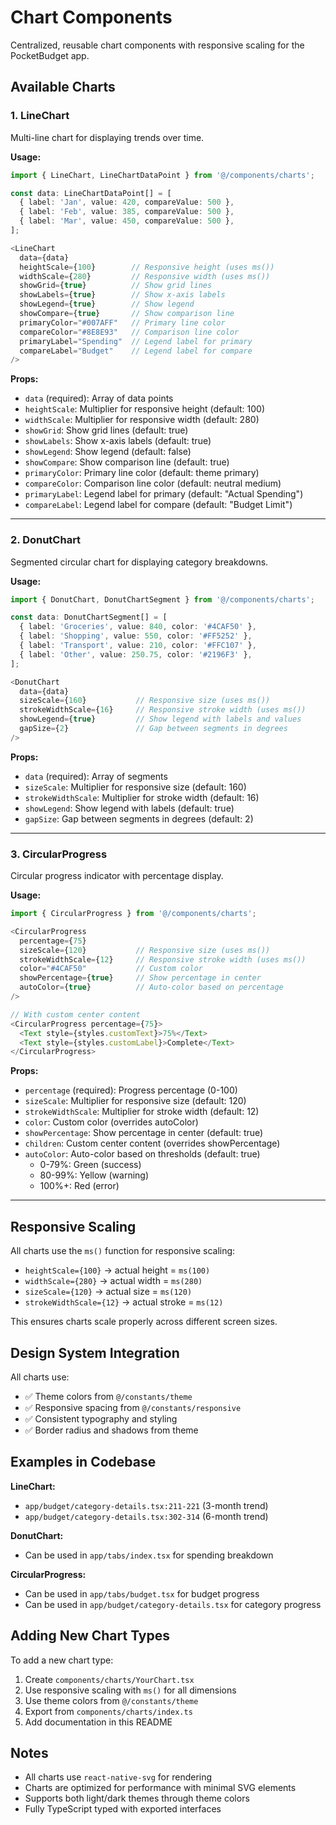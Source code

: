 # Chart Components

Centralized, reusable chart components with responsive scaling for the PocketBudget app.

## Available Charts

### 1. LineChart
Multi-line chart for displaying trends over time.

**Usage:**
```typescript
import { LineChart, LineChartDataPoint } from '@/components/charts';

const data: LineChartDataPoint[] = [
  { label: 'Jan', value: 420, compareValue: 500 },
  { label: 'Feb', value: 385, compareValue: 500 },
  { label: 'Mar', value: 450, compareValue: 500 },
];

<LineChart
  data={data}
  heightScale={100}        // Responsive height (uses ms())
  widthScale={280}         // Responsive width (uses ms())
  showGrid={true}          // Show grid lines
  showLabels={true}        // Show x-axis labels
  showLegend={true}        // Show legend
  showCompare={true}       // Show comparison line
  primaryColor="#007AFF"   // Primary line color
  compareColor="#8E8E93"   // Comparison line color
  primaryLabel="Spending"  // Legend label for primary
  compareLabel="Budget"    // Legend label for compare
/>
```

**Props:**
- `data` (required): Array of data points
- `heightScale`: Multiplier for responsive height (default: 100)
- `widthScale`: Multiplier for responsive width (default: 280)
- `showGrid`: Show grid lines (default: true)
- `showLabels`: Show x-axis labels (default: true)
- `showLegend`: Show legend (default: false)
- `showCompare`: Show comparison line (default: true)
- `primaryColor`: Primary line color (default: theme primary)
- `compareColor`: Comparison line color (default: neutral medium)
- `primaryLabel`: Legend label for primary (default: "Actual Spending")
- `compareLabel`: Legend label for compare (default: "Budget Limit")

---

### 2. DonutChart
Segmented circular chart for displaying category breakdowns.

**Usage:**
```typescript
import { DonutChart, DonutChartSegment } from '@/components/charts';

const data: DonutChartSegment[] = [
  { label: 'Groceries', value: 840, color: '#4CAF50' },
  { label: 'Shopping', value: 550, color: '#FF5252' },
  { label: 'Transport', value: 210, color: '#FFC107' },
  { label: 'Other', value: 250.75, color: '#2196F3' },
];

<DonutChart
  data={data}
  sizeScale={160}           // Responsive size (uses ms())
  strokeWidthScale={16}     // Responsive stroke width (uses ms())
  showLegend={true}         // Show legend with labels and values
  gapSize={2}               // Gap between segments in degrees
/>
```

**Props:**
- `data` (required): Array of segments
- `sizeScale`: Multiplier for responsive size (default: 160)
- `strokeWidthScale`: Multiplier for stroke width (default: 16)
- `showLegend`: Show legend with labels (default: true)
- `gapSize`: Gap between segments in degrees (default: 2)

---

### 3. CircularProgress
Circular progress indicator with percentage display.

**Usage:**
```typescript
import { CircularProgress } from '@/components/charts';

<CircularProgress
  percentage={75}
  sizeScale={120}           // Responsive size (uses ms())
  strokeWidthScale={12}     // Responsive stroke width (uses ms())
  color="#4CAF50"           // Custom color
  showPercentage={true}     // Show percentage in center
  autoColor={true}          // Auto-color based on percentage
/>

// With custom center content
<CircularProgress percentage={75}>
  <Text style={styles.customText}>75%</Text>
  <Text style={styles.customLabel}>Complete</Text>
</CircularProgress>
```

**Props:**
- `percentage` (required): Progress percentage (0-100)
- `sizeScale`: Multiplier for responsive size (default: 120)
- `strokeWidthScale`: Multiplier for stroke width (default: 12)
- `color`: Custom color (overrides autoColor)
- `showPercentage`: Show percentage in center (default: true)
- `children`: Custom center content (overrides showPercentage)
- `autoColor`: Auto-color based on thresholds (default: true)
  - 0-79%: Green (success)
  - 80-99%: Yellow (warning)
  - 100%+: Red (error)

---

## Responsive Scaling

All charts use the `ms()` function for responsive scaling:
- `heightScale={100}` → actual height = `ms(100)`
- `widthScale={280}` → actual width = `ms(280)`
- `sizeScale={120}` → actual size = `ms(120)`
- `strokeWidthScale={12}` → actual stroke = `ms(12)`

This ensures charts scale properly across different screen sizes.

## Design System Integration

All charts use:
- ✅ Theme colors from `@/constants/theme`
- ✅ Responsive spacing from `@/constants/responsive`
- ✅ Consistent typography and styling
- ✅ Border radius and shadows from theme

## Examples in Codebase

**LineChart:**
- `app/budget/category-details.tsx:211-221` (3-month trend)
- `app/budget/category-details.tsx:302-314` (6-month trend)

**DonutChart:**
- Can be used in `app/tabs/index.tsx` for spending breakdown

**CircularProgress:**
- Can be used in `app/tabs/budget.tsx` for budget progress
- Can be used in `app/budget/category-details.tsx` for category progress

## Adding New Chart Types

To add a new chart type:
1. Create `components/charts/YourChart.tsx`
2. Use responsive scaling with `ms()` for all dimensions
3. Use theme colors from `@/constants/theme`
4. Export from `components/charts/index.ts`
5. Add documentation in this README

## Notes

- All charts use `react-native-svg` for rendering
- Charts are optimized for performance with minimal SVG elements
- Supports both light/dark themes through theme colors
- Fully TypeScript typed with exported interfaces
